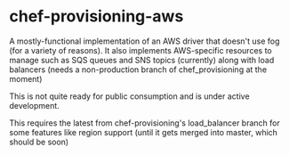# chef-provisioning-aws

A mostly-functional implementation of an AWS driver that doesn't use fog
(for a variety of reasons). It also implements AWS-specific resources to
manage such as SQS queues and SNS topics (currently) along with load
balancers (needs a non-production branch of chef_provisioning at the moment) 

This is not quite ready for public consumption and is under active
development.

This requires the latest from chef-provisioning's load_balancer branch for some 
features like region support (until it gets merged into master, which should be soon)
